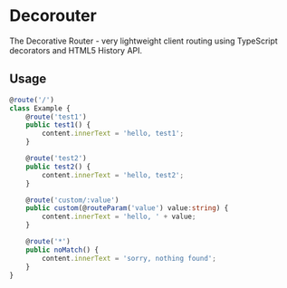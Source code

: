# Decorouter

The Decorative Router - very lightweight client routing using TypeScript decorators and HTML5 History API.

## Usage

```typescript
@route('/')
class Example {
    @route('test1')
    public test1() {
        content.innerText = 'hello, test1';
    }

    @route('test2')
    public test2() {
        content.innerText = 'hello, test2';
    }

    @route('custom/:value')
    public custom(@routeParam('value') value:string) {
        content.innerText = 'hello, ' + value;
    }

    @route('*')
    public noMatch() {
        content.innerText = 'sorry, nothing found';
    }
}
```


